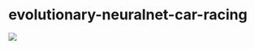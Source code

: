 # evolutionary-neuralnet-car-racing

[![](https://raw.githubusercontent.com/lucasgdm/evolutionary-neuralnet-car-racing/master/demo.gif)](https://raw.githubusercontent.com/lucasgdm/evolutionary-neuralnet-car-racing/master/demo.mp4)
